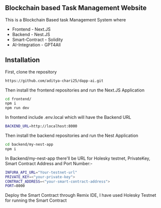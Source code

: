 ## Blockchain based Task Management Website

This is a Blockchain Based task Management System where 
- Frontend - Next.JS
- Backend - Nest.JS
- Smart-Contract - Solidity
- AI-Integration - GPT4All
## Installation
First, clone the repository 
```bash
https://github.com/aditya-chari25/dapp-ai.git
```
Then install the frontend repositories and run the Next.JS Application
```bash
cd frontend/
npm i
npm run dev
```
In frontend include .env.local which will have the Backend URL
```bash
BACKEND_URL=http://localhost:8000
```
Then install the backend repositories and run the Nest Application
```bash
cd backend/my-nest-app
npm i
```
In Backend/my-nest-app there'll be URL for Holesky testnet, PrivateKey, Smart Contract Address and Port Number:-
```bash
INFURA_API_URL="Your-testnet-url"
PRIVATE_KEY=<"your-private-key">
CONTRACT_ADDRESS=<"your-smart-contract-address">
PORT=8000
```
Deploy the Smart Contract through Remix IDE, I have used Holesky Testnet for running the Smart Contract
